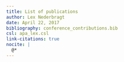 ```yaml
---
title: List of publications
author: Lex Nederbragt
date: April 22, 2017
bibliography: conference_contributions.bib
csl: apa_lex.csl
link-citations: true
nocite: |
  @*
---
```

